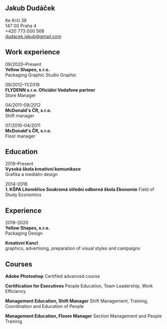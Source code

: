 ## Jakub Dudáček

Ke Krči 38<br > 
147 00 Praha 4<br > 
+420 773 000 568<br > 
dudacek.jakub@gmail.com<br > 

## Work experience

09/2020–Present<br > 
**Yellow Shapes, s.r.o.**<br > 
Packaging Graphic Studio
Graphic

09/2012–11/2019<br > 
**FLYDENN s.r.o.
Oficiální Vodafone partner**<br > 
Store Manager

04/2011–09/2012<br > 
**McDonald's ČR, s.r.o.**<br > 
Shift manager

07/2010–04/2011<br > 
**McDonald's ČR, s.r.o.**<br > 
Floor manager

## Education

2019–Present<br > 
**Vysoká škola kreativní komunikace**<br > 
Grafika a mediální design

2014–2018<br > 	**1. KŠPA Litoměřice
Soukromá střední odborná škola
Ekonomie**
Field of Study Economics

## Experience

2019–2020<br > 
**Yellow Shapes, s.r.o.**<br > 
Packaging Design

**Kreativní Kancl**<br > 
graphics, advertising, preparation of visual styles and campaigns


## Courses

**Adobe Photoshop**
Certified advanced course

**Certification for Executives**
People Education, Team Leadership, Work Efficiency

**Management Education, Shift Manager**
Shift Management, Training, Coordination and Education of People

**Management Education, Floore Manager**
Section Management and People Training



